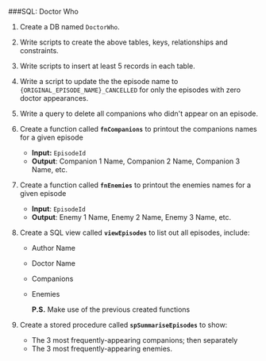 ###SQL: Doctor Who

1. Create a DB named `DoctorWho`.
2. Write scripts to create the above tables, keys, relationships and constraints.
3. Write scripts to insert at least 5 records in each table.
4. Write a script to update the the episode name to `{ORIGINAL_EPISODE_NAME}_CANCELLED` for only the episodes with zero doctor appearances.
5. Write a query to delete all companions who didn't appear on an episode.
6. Create a function called **`fnCompanions`** to printout the companions names for a given episode
    - **Input:** `EpisodeId`
    - **Output**: Companion 1 Name, Companion 2 Name, Companion 3 Name, etc.
7. Create a function called **`fnEnemies`** to printout the enemies names for a given episode
    - **Input**: `EpisodeId`
    - **Output**: Enemy 1 Name, Enemy 2 Name, Enemy 3 Name, etc.
8. Create a SQL view called **`viewEpisodes`** to list out all episodes, include:
    - Author Name
    - Doctor Name
    - Companions
    - Enemies
        
        **P.S.** Make use of the previous created functions
        
9. Create a stored procedure called **`spSummariseEpisodes`** to show:
    - The 3 most frequently-appearing companions; then separately
    - The 3 most frequently-appearing enemies.
